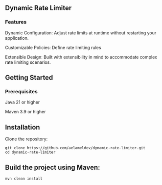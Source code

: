 ## Dynamic Rate Limiter

### Features

Dynamic Configuration: Adjust rate limits at runtime without restarting your application.

Customizable Policies: Define rate limiting rules

Extensible Design: Built with extensibility in mind to accommodate complex rate limiting scenarios.

## Getting Started
### Prerequisites

Java 21 or higher

Maven 3.9 or higher

## Installation

Clone the repository:

```
git clone https://github.com/aelameldev/dynamic-rate-limiter.git
cd dynamic-rate-limiter
```

## Build the project using Maven:

```
mvn clean install
```
